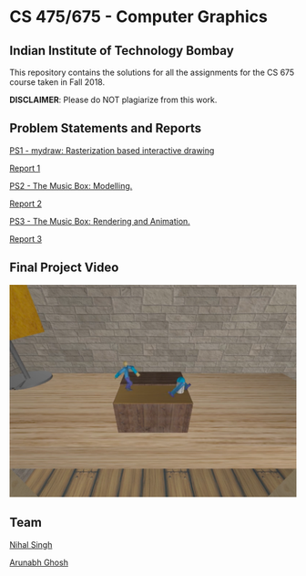 # CS 475/675 - Computer Graphics

## Indian Institute of Technology Bombay

This repository contains the solutions for all the assignments for the CS 675 course taken in Fall 2018.

**DISCLAIMER**: Please do NOT plagiarize from this work.

## Problem Statements and Reports

[PS1 - mydraw: Rasterization based interactive drawing](https://www.cse.iitb.ac.in/~paragc/teaching/2018/cs475/assignments/A1/A1.shtml)

[Report 1](assignment-1/doc/submit.pdf)

[PS2 - The Music Box: Modelling.](https://www.cse.iitb.ac.in/~paragc/teaching/2018/cs475/assignments/A2/A2.shtml)

[Report 2](assignment-2/doc/submit.pdf)

[PS3 - The Music Box: Rendering and Animation.](https://www.cse.iitb.ac.in/~paragc/teaching/2018/cs475/assignments/A3/A3.shtml)

[Report 3](assignment-3/doc/submit.pdf)

## Final Project Video

[![Final Video](preview.png)](https://www.youtube.com/watch?v=xFk834AydTE)

## Team

[Nihal Singh](https://nihal111.github.io/)

[Arunabh Ghosh](https://arunabh98.github.io/)